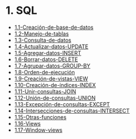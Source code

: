 # 1. SQL
[comment]:STARTING_GENERATED_TOC

* [1.1-Creación-de-base-de-datos](<./content/1.1-Creación-de-base-de-datos.md>)
* [1.2-Manejo-de-tablas](<./content/1.2-Manejo-de-tablas.md>)
* [1.3-Consulta-de-datos](<./content/1.3-Consulta-de-datos.md>)
* [1.4-Actualizar-datos-UPDATE](<./content/1.4-Actualizar-datos-UPDATE.md>)
* [1.5-Agregar-datos-INSERT](<./content/1.5-Agregar-datos-INSERT.md>)
* [1.6-Borrar-datos-DELETE](<./content/1.6-Borrar-datos-DELETE.md>)
* [1.7-Agrupar-datos-GROUP-BY](<./content/1.7-Agrupar-datos-GROUP-BY.md>)
* [1.8-Orden-de-ejecución](<./content/1.8-Orden-de-ejecución.md>)
* [1.9-Creación-de-vistas-VIEW](<./content/1.9-Creación-de-vistas-VIEW.md>)
* [1.10-Creación-de-índices-INDEX](<./content/1.10-Creación-de-índices-INDEX.md>)
* [1.11-Unir-consultas-JOIN](<./content/1.11-Unir-consultas-JOIN.md>)
* [1.12-Unión-de-consultas-UNION](<./content/1.12-Unión-de-consultas-UNION.md>)
* [1.13-Excepción-de-consultas-EXCEPT](<./content/1.13-Excepción-de-consultas-EXCEPT.md>)
* [1.14-Intersecciones-de-consultas-INTERSECT](<./content/1.14-Intersecciones-de-consultas-INTERSECT.md>)
* [1.15-Otras-funciones](<./content/1.15-Otras-funciones.md>)
* [1.16-Views](<./content/1.16-Views.md>)
* [1.17-Window-views](<./content/1.17-Window-views.md>)

[comment]:ENDING_GENERATED_TOC